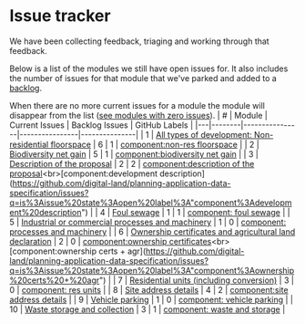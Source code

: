 # Issue tracker

We have been collecting feedback, triaging and working through that feedback.

Below is a list of the modules we still have open issues for. It also includes the number of issues for that module that we've parked and added to a [backlog](https://github.com/digital-land/planning-application-data-specification/issues?q=is%3Aissue%20state%3Aopen%20label%3ABacklog).

When there are no more current issues for a module the module will disappear from the list ([see modules with zero issues](https://github.com/digital-land/planning-application-data-specification/blob/main/issue-tracking/no-issues.md)).
| # | Module | Current Issues | Backlog Issues | GitHub Labels |
|---|--------|----------------|----------------|---------------|
| 1 | [All types of development: Non-residential floorspace](https://github.com/digital-land/planning-application-data-specification/discussions/46) | 6 | 1 | [component:non-res floorspace](https://github.com/digital-land/planning-application-data-specification/issues?q=is%3Aissue%20state%3Aopen%20label%3A"component%3Anon-res%20floorspace") |
| 2 | [Biodiversity net gain](https://github.com/digital-land/planning-application-data-specification/discussions/53) | 5 | 1 | [component:biodiversity net gain](https://github.com/digital-land/planning-application-data-specification/issues?q=is%3Aissue%20state%3Aopen%20label%3A"component%3Abiodiversity%20net%20gain") |
| 3 | [Description of the proposal](https://github.com/digital-land/planning-application-data-specification/discussions/45) | 2 | 2 | [component:description of the proposal](https://github.com/digital-land/planning-application-data-specification/issues?q=is%3Aissue%20state%3Aopen%20label%3A"component%3Adescription%20of%20the%20proposal")<br>[component:development description](https://github.com/digital-land/planning-application-data-specification/issues?q=is%3Aissue%20state%3Aopen%20label%3A"component%3Adevelopment%20description") |
| 4 | [Foul sewage](https://github.com/digital-land/planning-application-data-specification/discussions/41) | 1 | 1 | [component: foul sewage](https://github.com/digital-land/planning-application-data-specification/issues?q=is%3Aissue%20state%3Aopen%20label%3A"component%3A%20foul%20sewage") |
| 5 | [Industrial or commercial processes and machinery](https://github.com/digital-land/planning-application-data-specification/discussions/95) | 1 | 0 | [component: processes and machinery](https://github.com/digital-land/planning-application-data-specification/issues?q=is%3Aissue%20state%3Aopen%20label%3A"component%3A%20processes%20and%20machinery") |
| 6 | [Ownership certificates and agricultural land declaration](https://github.com/digital-land/planning-application-data-specification/discussions/78) | 2 | 0 | [component:ownership certificates](https://github.com/digital-land/planning-application-data-specification/issues?q=is%3Aissue%20state%3Aopen%20label%3A"component%3Aownership%20certificates")<br>[component:ownership certs + agr](https://github.com/digital-land/planning-application-data-specification/issues?q=is%3Aissue%20state%3Aopen%20label%3A"component%3Aownership%20certs%20+%20agr") |
| 7 | [Residential units (including conversion)](https://github.com/digital-land/planning-application-data-specification/discussions/33) | 3 | 0 | [component: res units](https://github.com/digital-land/planning-application-data-specification/issues?q=is%3Aissue%20state%3Aopen%20label%3A"component%3A%20res%20units") |
| 8 | [Site address details](https://github.com/digital-land/planning-application-data-specification/discussions/70) | 4 | 2 | [component:site address details](https://github.com/digital-land/planning-application-data-specification/issues?q=is%3Aissue%20state%3Aopen%20label%3A"component%3Asite%20address%20details") |
| 9 | [Vehicle parking](https://github.com/digital-land/planning-application-data-specification/discussions/72) | 1 | 0 | [component: vehicle parking](https://github.com/digital-land/planning-application-data-specification/issues?q=is%3Aissue%20state%3Aopen%20label%3A"component%3A%20vehicle%20parking") |
| 10 | [Waste storage and collection](https://github.com/digital-land/planning-application-data-specification/discussions/84) | 3 | 1 | [component: waste and storage](https://github.com/digital-land/planning-application-data-specification/issues?q=is%3Aissue%20state%3Aopen%20label%3A"component%3A%20waste%20and%20storage") |